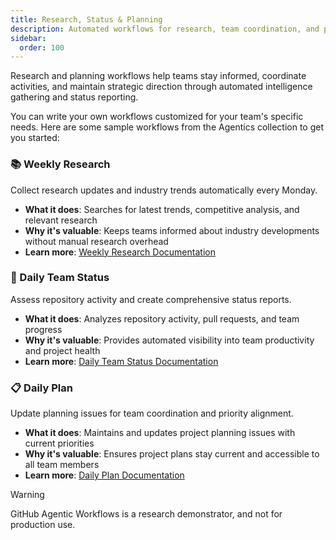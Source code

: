 ```yaml
---
title: Research, Status & Planning
description: Automated workflows for research, team coordination, and project planning
sidebar:
  order: 100
---
```


Research and planning workflows help teams stay informed, coordinate activities, and maintain strategic direction through automated intelligence gathering and status reporting.

You can write your own workflows customized for your team's specific needs. Here are some sample workflows from the Agentics collection to get you started:

### 📚 Weekly Research
Collect research updates and industry trends automatically every Monday.

- **What it does**: Searches for latest trends, competitive analysis, and relevant research
- **Why it's valuable**: Keeps teams informed about industry developments without manual research overhead
- **Learn more**: [Weekly Research Documentation](https://github.com/githubnext/agentics/blob/main/docs/weekly-research.md)

### 👥 Daily Team Status  
Assess repository activity and create comprehensive status reports.

- **What it does**: Analyzes repository activity, pull requests, and team progress
- **Why it's valuable**: Provides automated visibility into team productivity and project health
- **Learn more**: [Daily Team Status Documentation](https://github.com/githubnext/agentics/blob/main/docs/daily-team-status.md)

### 📋 Daily Plan
Update planning issues for team coordination and priority alignment.

- **What it does**: Maintains and updates project planning issues with current priorities
- **Why it's valuable**: Ensures project plans stay current and accessible to all team members
- **Learn more**: [Daily Plan Documentation](https://github.com/githubnext/agentics/blob/main/docs/daily-plan.md)

> [!WARNING]
> GitHub Agentic Workflows is a research demonstrator, and not for production use.

